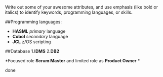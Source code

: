 Write out some of your awesome attributes, and use emphasis (like bold or italics) to identify keywords, programming languages, or skills.

##Programming languages:
* **HASML** *primary* language
* **Cobol** *secondary* language
* **JCL** z/OS scripting 

##Database
1.**IDMS**
2.**DB2**

*Focused role **Scrum Master** and limited role as **Product Owner** *

done 
